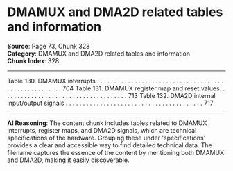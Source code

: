 # DMAMUX and DMA2D related tables and information

**Source**: Page 73, Chunk 328  
**Category**: DMAMUX and DMA2D related tables and information  
**Chunk Index**: 328

---

Table 130. DMAMUX interrupts . . . . . . . . . . . . . . . . . . . . . . . . . . . . . . . . . . . . . . . . . . . . . . . . . . . . . 704
Table 131. DMAMUX register map and reset values. . . . . . . . . . . . . . . . . . . . . . . . . . . . . . . . . . . . . 713
Table 132. DMA2D internal input/output signals . . . . . . . . . . . . . . . . . . . . . . . . . . . . . . . . . . . . . . . . 717

---

**AI Reasoning**: The content chunk includes tables related to DMAMUX interrupts, register maps, and DMA2D signals, which are technical specifications of the hardware. Grouping these under 'specifications' provides a clear and accessible way to find detailed technical data. The filename captures the essence of the content by mentioning both DMAMUX and DMA2D, making it easily discoverable.
